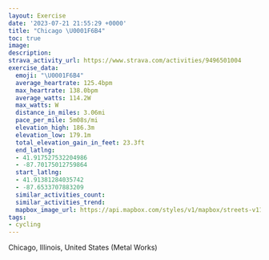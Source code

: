 ```yaml
---
layout: Exercise
date: '2023-07-21 21:55:29 +0000'
title: "Chicago \U0001F6B4"
toc: true
image:
description:
strava_activity_url: https://www.strava.com/activities/9496501004
exercise_data:
  emoji: "\U0001F6B4"
  average_heartrate: 125.4bpm
  max_heartrate: 138.0bpm
  average_watts: 114.2W
  max_watts: W
  distance_in_miles: 3.06mi
  pace_per_mile: 5m08s/mi
  elevation_high: 186.3m
  elevation_low: 179.1m
  total_elevation_gain_in_feet: 23.3ft
  end_latlng:
  - 41.917527532204986
  - -87.70175012759864
  start_latlng:
  - 41.91381284035742
  - -87.6533707883209
  similar_activities_count:
  similar_activities_trend:
  mapbox_image_url: https://api.mapbox.com/styles/v1/mapbox/streets-v11/static/path-5+787af2-1.0(ory~Fjg_vOoAtBgDfFiAdB%7B%40dAXb%40FZBVCjAB%60EDrBFxLAvBB~Aj%40~DdBzK%60%40nCD%60AA~BBrAxFUXE%60%40QDE%3FEGm%40Bq%40DUBGNIF%3FLJFTJhCPp%60%40F~H%40bFAh%40QxAMjBAnBFpFZtHT~JNrQAhDDfEAvAB%60GCtD%40%7CFD%60F%3FrMFdDKhG%40%7COGb%40%3FfCCJEHWBiEB),pin-s-s+e5b22e(-87.65574,41.91544),pin-s-f+89ae00(-87.70167000000005,41.91509000000002)/auto/800x800?access_token=pk.eyJ1Ijoiam9zaGJlY2ttYW4iLCJhIjoiY205eWR2aDd1MWZ6djJrbXc4a3M0bWZleiJ9.XiG9OWkNcZk2QzjJbxLB4A
tags:
- cycling
---
```




Chicago, Illinois, United States (Metal Works)
